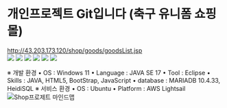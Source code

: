 # 개인프로젝트 Git입니다 (축구 유니폼 쇼핑몰)
http://43.203.173.120/shop/goods/goodsList.jsp
<br>
<img src="https://img.shields.io/badge/HTML5-E34F26?style=flat-square&logo=html5&logoColor=white"/>
<img src="https://img.shields.io/badge/HTML5-E34F26?style=flat-square&logo=html5&logoColor=white"/>
<img src="https://img.shields.io/badge/java-007396?style=flat-square&logo=java&logoColor=white"/>
<img src="https://img.shields.io/badge/Linux-FCC624?style=flat-square&logo=linux&logoColor=black"/>
<img src="https://img.shields.io/badge/Adobe Premiere Pro-9999FF?style=flat-square&logo=Adobe Premiere Pro&logoColor=white"/>
<img src="https://img.shields.io/badge/Tailwind CSS-06B6D4?style=flat-square&logo=Tailwind CSS&logoColor=white"/>

※ 개발 환경
• OS : Windows 11
• Language : JAVA SE 17
• Tool : Eclipse
• Skills : JAVA, HTML5, BootStrap, JavaScript
• database : MARIADB 10.4.33, HeidiSQL
※ 서비스 환경
• OS : Ubuntu
• Platform : AWS Lightsail
![Shop프로제트 마인드맵](https://github.com/JoInHwan/shop/assets/106017253/a5ad5653-1c67-450a-a9dc-07bdf8d061a2)
